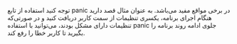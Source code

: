 توجه کنید استفاده از تابع 
panic 
در برخی مواقع مفید می‌باشد. به عنوان مثال قصد دارید هنگام اجرای برنامه،
 یکسری تنظیمات از سمت کاربر دریافت کنید و در صورتی‌که تنظیمات دارای مشکل بودند، می‌توانید با استفاده 
panic 
جلوی ادامه روند برنامه را بگیرید تا کاربر خطا را رفع کند.